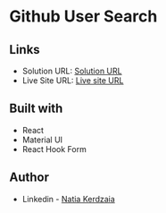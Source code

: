 # Github User Search

## Links

- Solution URL: [Solution URL](https://github.com/natiaker/signup-form-component.git)
- Live Site URL: [Live site URL](https://natiaker.github.io/signup-form-component)

## Built with

- React
- Material UI
- React Hook Form

## Author

- Linkedin - [Natia Kerdzaia](linkedin.com/in/natiaker/)
